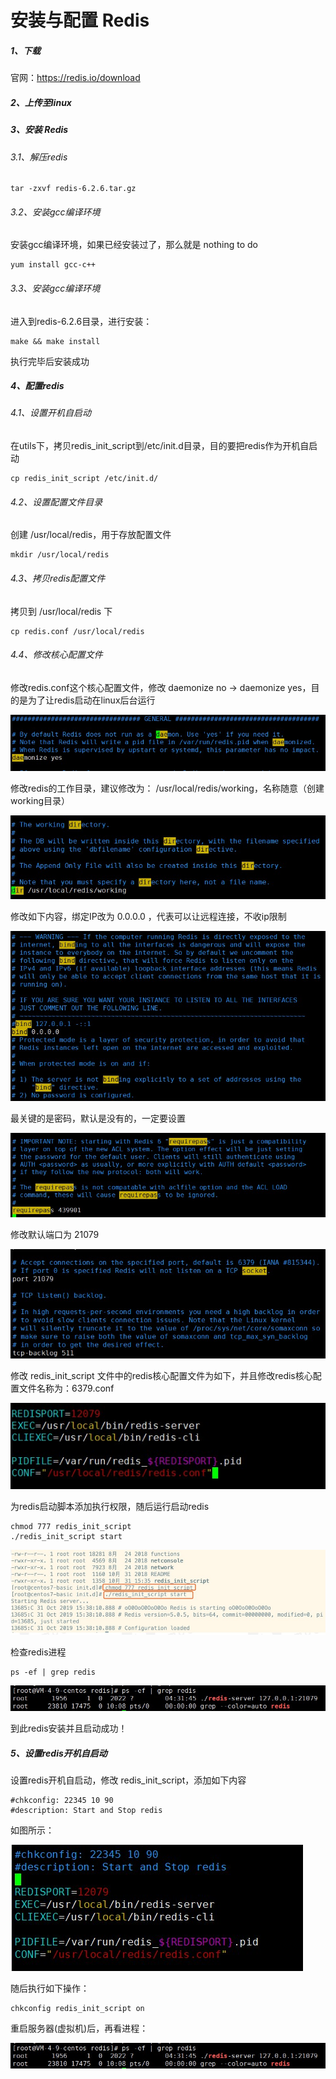 # 安装与配置 Redis

##### 1、下载

官网：https://redis.io/download

##### 2、上传至linux

##### 3、安装 Redis

###### 3.1、解压redis

```
tar -zxvf redis-6.2.6.tar.gz
```

###### 3.2、安装gcc编译环境

安装gcc编译环境，如果已经安装过了，那么就是 nothing to do

```
yum install gcc-c++
```

###### 3.3、安装gcc编译环境

进入到redis-6.2.6目录，进行安装：

    make && make install

执行完毕后安装成功

##### 4、配置redis

###### 4.1、设置开机自启动

在utils下，拷贝redis_init_script到/etc/init.d目录，目的要把redis作为开机自启动

```
cp redis_init_script /etc/init.d/
```

###### 4.2、设置配置文件目录

创建 /usr/local/redis，用于存放配置文件

```
mkdir /usr/local/redis
```

###### 4.3、拷贝redis配置文件

拷贝到 /usr/local/redis 下

```
cp redis.conf /usr/local/redis
```

###### 4.4、修改核心配置文件

修改redis.conf这个核心配置文件，修改 daemonize no -> daemonize yes，目的是为了让redis启动在linux后台运行

![输入图片说明](../img/01.jpg)

修改redis的工作目录，建议修改为： /usr/local/redis/working，名称随意（创建working目录）

![输入图片说明](../img/02.jpg)

修改如下内容，绑定IP改为 0.0.0.0 ，代表可以让远程连接，不收ip限制

![输入图片说明](../img/03.jpg)

最关键的是密码，默认是没有的，一定要设置

![输入图片说明](../img/04.jpg)

修改默认端口为 21079

![输入图片说明](../img/09.jpg)

修改 redis_init_script 文件中的redis核心配置文件为如下，并且修改redis核心配置文件名称为：6379.conf

![输入图片说明](../img/05.jpg)

为redis启动脚本添加执行权限，随后运行启动redis

```
chmod 777 redis_init_script
./redis_init_script start
```

![输入图片说明](../img/06.jpg)

检查redis进程

```
ps -ef | grep redis
```

![输入图片说明](../img/07.jpg)

 到此redis安装并且启动成功！

##### 5、设置redis开机自启动

设置redis开机自启动，修改 redis_init_script，添加如下内容

```
#chkconfig: 22345 10 90
#description: Start and Stop redis
```

如图所示：

![输入图片说明](../img/08.jpg)

随后执行如下操作：

```
chkconfig redis_init_script on
```

重启服务器(虚拟机)后，再看进程：

![输入图片说明](../img/07.jpg)